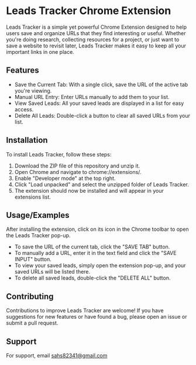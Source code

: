 
# Leads Tracker Chrome Extension

Leads Tracker is a simple yet powerful Chrome Extension designed to help users save and organize URLs that they find interesting or useful. Whether you're doing research, collecting resources for a project, or just want to save a website to revisit later, Leads Tracker makes it easy to keep all your important links in one place.

## Features

- Save the Current Tab: With a single click, save the URL of the active tab you're viewing.
- Manual URL Entry: Enter URLs manually to add them to your list.
- View Saved Leads: All your saved leads are displayed in a list for easy access.
- Delete All Leads: Double-click a button to clear all saved URLs from your list.


## Installation

To install Leads Tracker, follow these steps:

1. Download the ZIP file of this repository and unzip it.
2. Open Chrome and navigate to chrome://extensions/.
3. Enable "Developer mode" at the top right.
4. Click "Load unpacked" and select the unzipped folder of Leads Tracker.
5. The extension should now be installed and will appear in your extensions list.
    
## Usage/Examples

After installing the extension, click on its icon in the Chrome toolbar to open the Leads Tracker pop-up.

- To save the URL of the current tab, click the "SAVE TAB" button.
- To manually add a URL, enter it in the text field and click the "SAVE INPUT" button.
- To view your saved leads, simply open the extension pop-up, and your saved URLs will be listed there.
- To delete all saved leads, double-click the "DELETE ALL" button.

## Contributing

Contributions to improve Leads Tracker are welcome! If you have suggestions for new features or have found a bug, please open an issue or submit a pull request.
## Support

For support, email sahs82341@gmail.com 

